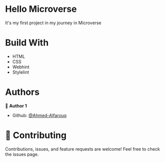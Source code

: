 # Hello Microverse
It's my first project in my journey in Microverse
  
# Build With
 - HTML
 - CSS
 - Webhint
 - Stylelint

# Authors
 :bearded_person: **Author 1**
  - Github: [@Ahmed-Alfarouq](https://github.com/Ahmed-Alfaouq)

# :handshake: Contributing
Contributions, issues, and feature requests are welcome!
Feel free to check the issues page.
